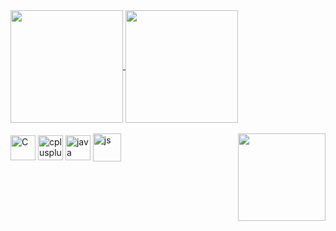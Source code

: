 <a href="https://github.com/nocctis/github-readme-stats">
  <img align="center" height=180cm src="https://github-readme-stats.vercel.app/api?username=nocctis&count_private=true&show_icons=true&theme=radical&hide_border=true" />
</a>
<a href=https://github.com/nocctis/github-readme-stats">
  <img align="center" height=180cm src="https://github-readme-stats.vercel.app/api/top-langs/?username=nocctis&layout=compact&langs_count=6&theme=radical&hide_border=true" />
</a>

<div style="display: inline_block"><br>
  <img align="center" alt="C" height="40" width="40" src="https://cdn.jsdelivr.net/gh/devicons/devicon/icons/c/c-plain.svg"/>
  <img align="center" alt="cplusplus" height="40" width="40" src="https://cdn.jsdelivr.net/gh/devicons/devicon/icons/cplusplus/cplusplus-line.svg"/>
  <img align="center" alt="java" height="40" width="40" src="https://cdn.jsdelivr.net/gh/devicons/devicon/icons/javascript/javascript-original.svg"/>
  <img align="center" alt="js" height="45" width="45" src="https://cdn.jsdelivr.net/gh/devicons/devicon/icons/java/java-original-wordmark.svg"/>  
  <img align="right" height="140" width="140" src="https://share-cdn.picrew.me/shareImg/org/202111/338224_pdOtvD75.png"/>
<div>

